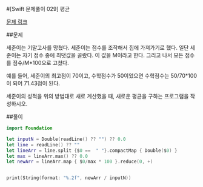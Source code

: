 #[Swift 문제풀이 029] 평균

[문제 링크](https://www.acmicpc.net/problem/1546)

##문제

세준이는 기말고사를 망쳤다. 세준이는 점수를 조작해서 집에 가져가기로 했다. 일단 세준이는 자기 점수 중에 최댓값을 골랐다. 이 값을 M이라고 한다. 그리고 나서 모든 점수를 점수/M*100으로 고쳤다.

예를 들어, 세준이의 최고점이 70이고, 수학점수가 50이었으면 수학점수는 50/70*100이 되어 71.43점이 된다.

세준이의 성적을 위의 방법대로 새로 계산했을 때, 새로운 평균을 구하는 프로그램을 작성하시오.

##풀이

```swift 
import Foundation

let inputN = Double(readLine() ?? "") ?? 0.0
let line = readLine() ?? ""
let lineArr = line.split {$0 ==  " "}.compactMap { Double($0) }
let max = lineArr.max() ?? 0.0
let newArr = lineArr.map { $0/max * 100 }.reduce(0, +)


print(String(format: "%.2f", newArr / inputN))
```
